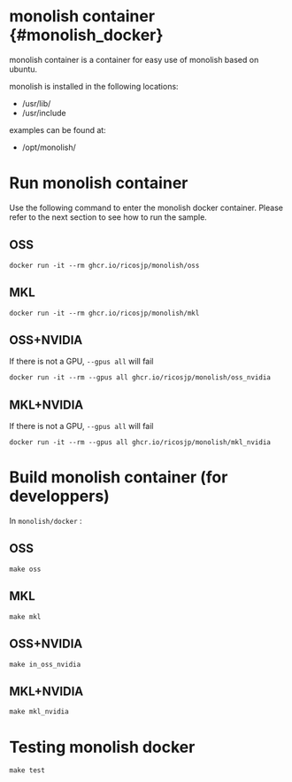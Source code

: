# monolish container {#monolish_docker}
monolish container is a container for easy use of monolish based on ubuntu.

monolish is installed in the following locations:
- /usr/lib/
- /usr/include

examples can be found at:
- /opt/monolish/

# Run monolish container
Use the following command to enter the monolish docker container.
Please refer to the next section to see how to run the sample.

## OSS

```
docker run -it --rm ghcr.io/ricosjp/monolish/oss
```

## MKL

```
docker run -it --rm ghcr.io/ricosjp/monolish/mkl
```

## OSS+NVIDIA

If there is not a GPU, `--gpus all` will fail

```
docker run -it --rm --gpus all ghcr.io/ricosjp/monolish/oss_nvidia
```

## MKL+NVIDIA

If there is not a GPU, `--gpus all` will fail

```
docker run -it --rm --gpus all ghcr.io/ricosjp/monolish/mkl_nvidia
```

# Build monolish container (for developpers)
In `monolish/docker` : 

## OSS

```
make oss
```

## MKL

```
make mkl
```

## OSS+NVIDIA

```
make in_oss_nvidia
```

## MKL+NVIDIA

```
make mkl_nvidia
```

# Testing monolish docker
```
make test
```
